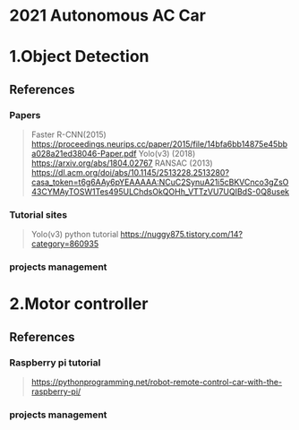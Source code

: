 # 2021 Autonomous AC Car

# 1.Object Detection
## References
### Papers
> Faster R-CNN(2015) https://proceedings.neurips.cc/paper/2015/file/14bfa6bb14875e45bba028a21ed38046-Paper.pdf
> Yolo(v3) (2018) https://arxiv.org/abs/1804.02767
> RANSAC (2013) https://dl.acm.org/doi/abs/10.1145/2513228.2513280?casa_token=t6g6AAy6pYEAAAAA:NCuC2SynuA21i5cBKVCnco3gZsO43CYMAyTOSW1Tes495ULChdsOkQOHh_VTTzVU7UQIBdS-0Q8usek

### Tutorial sites
> Yolo(v3) python tutorial https://nuggy875.tistory.com/14?category=860935

### projects management

# 2.Motor controller
## References
### Raspberry pi tutorial 
> https://pythonprogramming.net/robot-remote-control-car-with-the-raspberry-pi/

### projects management
